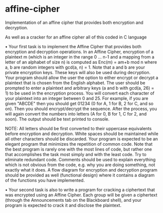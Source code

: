 # affine-cipher
Implementation of an affine cipher that provides both encryption and decryption.

As well as a cracker for an affine cipher all of this coded in C language

•	Your first task is to implement the Affine Cipher that provides both encryption and decryption operations. In an Affine Cipher, encryption of a plaintext m (which is an integer in the range 0 … n-1 and a mapping from a letter of an alphabet of size n) is computed as Enc(m) = am+b mod n where a, b are random integers with gcd(a, n) = 1. Note that a and b are your private encryption keys. These keys will also be used during decryption. Your program should allow the user the option to either encrypt or decrypt a plaintext that is chosen from the English alphabet. The user should be prompted to enter a plaintext and arbitrary keys (a and b with gcd(a, 26) = 1) to be used in the encryption process. You will convert each character of your plaintext into an integer between 0 and 25. For example, if you are given "ABCDE" then you should get 01234 (0 for A, 1 for B, 2 for C, and so on). Then you should encrypt/decrypt the sequence. After the process, you will again convert the numbers into letters (A for 0, B for 1, C for 2, and soon). The output should be text printed to console. 

NOTE: All letters should be first converted to their uppercase equivalents before encryption and decryption. White spaces should be maintained while all other characters should be discarded. Your program is expected to be an elegant program that minimizes the repetition of common code. Note that the best program is rarely one with the most lines of code, but rather one that accomplishes the task most simply and with the least code. Try to eliminate redundant code. Comments should be used to explain everything which is not obvious from the code, e.g. why you are doing something, not exactly what it does. A flow diagram for encryption and decryption program should be provided as well (functional design) where it contains a diagram of the functions you have implemented.                                                                                                           

• Your second task is also to write a program for cracking a ciphertext that was encrypted using an Affine Cipher. Each group will be given a ciphertext (through the Announcements tab on the Blackboard shell), and your program is expected to crack it and disclose the plaintext.
